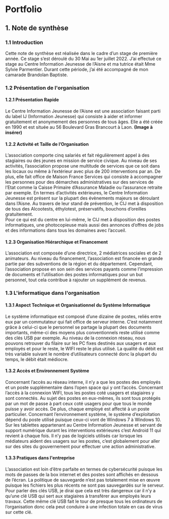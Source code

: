 # Portfolio

## 1. Note de synthèse

### 1.1 Introduction

Cette note de synthèse est réalisée dans le cadre d’un stage de première année. Ce stage s’est déroulé du 30 Mai au 1er juillet 2022. J’ai effectué ce stage au Centre Information Jeunesse de l’Aisne et ma tutrice était Mme Sylvie Parmentier. Durant cette période, j’ai été accompagné de mon camarade Brandolan Baptiste.

### 1.2 Présentation de l'organisation

#### 1.2.1 Présentation Rapide

Le Centre Information Jeunesse de l’Aisne est une association faisant parti du label IJ (Information Jeunesse) qui consiste à aider et informer gratuitement et anonymement des personnes de tous âges. Elle a été créée en 1990 et est située au 56 Boulevard Gras Brancourt à Laon. **(Image à insérer)**

#### 1.2.2 Activité et Taille de l’Organisation

L’association comporte cinq salariés et fait régulièrement appel à des stagiaires ou des jeunes en mission de service civique. Au niveau de ses activités, l’association propose une multitude de services que ce soit dans les locaux ou même à l’extérieur avec plus de 200 interventions par an. De plus, elle fait office de Maison France Services qui consiste à accompagner les personnes pour des démarches administratives sur des services de l’Etat comme la Caisse Primaire d’Assurance Maladie ou l’assurance retraite par exemple.
En termes d’activités extérieures, le Centre Information Jeunesse est présent sur la plupart des évènements majeurs se déroulant dans l’Aisne. Au travers de leur stand de prévention, le CIJ met à disposition de tous des Alcootests, éthylotest, préservatifs, bouchons d’oreilles gratuitement.  
Pour ce qui est du centre en lui-même, le CIJ met à disposition des postes informatiques, une photocopieuse mais aussi des annonces d’offres de jobs et des informations dans tous les domaines avec l’accueil.

#### 1.2.3 Organisation Hiérarchique et Financement 

L’association est composée d’une directrice, 2 médiatrices sociales et de 2 animateurs. Au niveau du financement, l’association est financée en grande partie par des subventions de la région et du département. Cependant, l’association propose en son sein des services payants comme l’impression de documents et l’utilisation des postes informatiques pour un but personnel, tout cela contribue à rajouter un supplément de revenus.

### 1.3 L'informatique dans l'organisation

#### 1.3.1 Aspect Technique et Organisationnel du Système Informatique

Le système informatique est composé d’une dizaine de postes, reliés entre eux par un commutateur qui fait office de serveur interne. C’est notamment grâce à celui-ci que le personnel se partage la plupart des documents importants, même-ci des moyens plus conventionnels reste utilisé comme des clés USB par exemple. Au niveau de la connexion réseau, nous pouvons retrouver du filaire sur les PC fixes destinés aux usagers et aux employés et pour le reste, le WIFI reste le plus utilisé. La qualité du débit est très variable suivant le nombre d’utilisateurs connecté donc la plupart du temps, le débit était médiocre.

#### 1.3.2 Accès et Environnement Système

Concernant l’accès au réseau interne, il n’y a que les postes des employés et un poste supplémentaire dans l’open space qui y ont l’accès. Concernant l’accès à la connexion WIFI, tous les postes coté usagers et stagiaires y sont connectés. Au sujet des postes en eux-mêmes, ils sont tous protégés par un mot de passe à part ceux coté usagers pour que tous le monde puisse y avoir accès. De plus, chaque employé est affecté à un poste particulier.
Concernant l’environnement système, le système d’exploitation dépend du poste utilisé puisque ceux-ci vont de Windows 7 à Windows 10. Sur les tablettes appartenant au Centre Information Jeunesse et servant de support numérique durant les interventions extérieures c’est Android 11 qui revient à chaque fois. Il n’y pas de logiciels utilisés car lorsque les médiateurs aident des usagers sur les postes, c’est globalement pour aller sur des sites du gouvernement pour effectuer une action administrative.

#### 1.3.3 Pratiques dans l'entreprise 

L’association est loin d’être parfaite en termes de cybersécurité puisque les mots de passes de la box internet et des postes sont affichés en dessous de l’écran. La politique de sauvegarde n’est pas totalement mise en œuvre puisque les fichiers les plus récents ne sont pas sauvegardés sur le serveur. Pour parler des clés USB, je dirai que cela est très dangereux car il n’y a qu’une clé USB qui sert aux stagiaires à transférer aux employés leurs travaux. Cette même clé USB fait le tour de presque tous les ordinateurs de l’organisation donc cela peut conduire à une infection totale en cas de virus sur cette clé.


